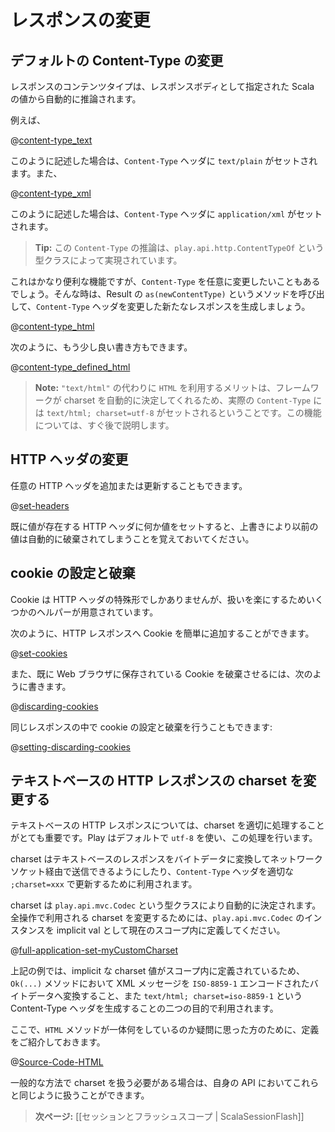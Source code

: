 <!--- Copyright (C) 2009-2013 Typesafe Inc. <http://www.typesafe.com> -->
<!--
# Manipulating Results
-->
# レスポンスの変更

<!--
## Changing the default Content-Type
-->
## デフォルトの Content-Type の変更

<!--
The result content type is automatically inferred from the Scala value that you specify as the response body.
-->
レスポンスのコンテンツタイプは、レスポンスボディとして指定された Scala の値から自動的に推論されます。

<!--
For example:
-->
例えば、

@[content-type_text](code/ScalaResults.scala)


<!--
Will automatically set the `Content-Type` header to `text/plain`, while:
-->
このように記述した場合は、`Content-Type` ヘッダに `text/plain` がセットされます。また、

@[content-type_xml](code/ScalaResults.scala)

<!--
will set the Content-Type header to `application/xml`.
-->
このように記述した場合は、`Content-Type` ヘッダに `application/xml` がセットされます。

<!--
> **Tip:** this is done via the `play.api.http.ContentTypeOf` type class.
-->
> **Tip:** この `Content-Type` の推論は、`play.api.http.ContentTypeOf` という型クラスによって実現されています。

<!--
This is pretty useful, but sometimes you want to change it. Just use the `as(newContentType)` method on a result to create a new similar result with a different `Content-Type` header:
-->
これはかなり便利な機能ですが、`Content-Type` を任意に変更したいこともあるでしょう。そんな時は、Result の `as(newContentType)` というメソッドを呼び出して、`Content-Type` ヘッダを変更した新たなレスポンスを生成しましょう。

@[content-type_html](code/ScalaResults.scala)

<!--
or even better, using:
-->
次のように、もう少し良い書き方もできます。

@[content-type_defined_html](code/ScalaResults.scala)

<!--
> **Note:** The benefit of using `HTML` instead of the `"text/html"` is that the charset will be automatically handled for you and the actual Content-Type header will be set to `text/html; charset=utf-8`. We will see that in a bit.
-->
> **Note:** `"text/html"` の代わりに `HTML` を利用するメリットは、フレームワークが charset を自動的に決定してくれるため、実際の `Content-Type` には `text/html; charset=utf-8` がセットされるということです。この機能については、すぐ後で説明します。

<!--
## Manipulating HTTP headers
-->
## HTTP ヘッダの変更

<!--
You can also add (or update) any HTTP header to the result:
-->
任意の HTTP ヘッダを追加または更新することもできます。

@[set-headers](code/ScalaResults.scala)

<!--
Note that setting an HTTP header will automatically discard the previous value if it was existing in the original result.
-->
既に値が存在する HTTP ヘッダに何か値をセットすると、上書きにより以前の値は自動的に破棄されてしまうことを覚えておいてください。

<!--
## Setting and discarding cookies
-->
## cookie の設定と破棄

<!--
Cookies are just a special form of HTTP headers but we provide a set of helpers to make it easier.
-->
Cookie は HTTP ヘッダの特殊形でしかありませんが、扱いを楽にするためいくつかのヘルパーが用意されています。

<!--
You can easily add a Cookie to the HTTP response using:
-->
次のように、HTTP レスポンスへ Cookie を簡単に追加することができます。

@[set-cookies](code/ScalaResults.scala)

<!--
Also, to discard a Cookie previously stored on the Web browser:
-->
また、既に Web ブラウザに保存されている Cookie を破棄させるには、次のように書きます。

@[discarding-cookies](code/ScalaResults.scala)

<!--
You can also set and remove cookies as part of the same response:
-->
同じレスポンスの中で cookie の設定と破棄を行うこともできます:

@[setting-discarding-cookies](code/ScalaResults.scala)

<!--
## Changing the charset for text based HTTP responses.
-->
## テキストベースの HTTP レスポンスの charset を変更する

<!--
For text based HTTP response it is very important to handle the charset correctly. Play handles that for you and uses `utf-8` by default.
-->
テキストベースの HTTP レスポンスについては、charset を適切に処理することがとても重要です。Play はデフォルトで `utf-8` を使い、この処理を行います。

<!--
The charset is used to both convert the text response to the corresponding bytes to send over the network socket, and to update the `Content-Type` header with the proper `;charset=xxx` extension.
-->
charset はテキストベースのレスポンスをバイトデータに変換してネットワークソケット経由で送信できるようにしたり、`Content-Type` ヘッダを適切な `;charset=xxx` で更新するために利用されます。

<!--
The charset is handled automatically via the `play.api.mvc.Codec` type class. Just import an implicit instance of `play.api.mvc.Codec` in the current scope to change the charset that will be used by all operations:
-->
charset は `play.api.mvc.Codec` という型クラスにより自動的に決定されます。全操作で利用される charset を変更するためには、`play.api.mvc.Codec` のインスタンスを implicit val として現在のスコープ内に定義してください。

@[full-application-set-myCustomCharset](code/ScalaResults.scala)

<!--
Here, because there is an implicit charset value in the scope, it will be used by both the `Ok(...)` method to convert the XML message into `ISO-8859-1` encoded bytes and to generate the `text/html; charset=iso-8859-1` Content-Type header.
-->
上記の例では、implicit な charset 値がスコープ内に定義されているため、`Ok(...)` メソッドにおいて XML メッセージを `ISO-8859-1` エンコードされたバイトデータへ変換すること、また `text/html; charset=iso-8859-1` という Content-Type ヘッダを生成することの二つの目的で利用されます。

<!--
Now if you are wondering how the `HTML` method works, here it is how it is defined:
-->
ここで、`HTML` メソッドが一体何をしているのか疑問に思った方のために、定義をご紹介しておきます。

@[Source-Code-HTML](code/ScalaResults.scala)

<!--
You can do the same in your API if you need to handle the charset in a generic way.
-->
一般的な方法で charset を扱う必要がある場合は、自身の API においてこれらと同じように扱うことができます。

<!--
> **Next:** [[Session and Flash scopes | ScalaSessionFlash]]
-->
> **次ページ:** [[セッションとフラッシュスコープ | ScalaSessionFlash]]
